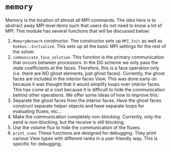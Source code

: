 # `memory`

Memory is the location of almost all MPI commands. The idea here is to abstract away MPI level items such that users do not need to know a lot of MPI.
This module has several functions that will be discussed below:

1. `MemoryNetwork` constructor. The constructor sets up `MPI_Init` as well as `Kokkos::Initialize`. This sets up all the basic MPI settings for the rest of the solver.
2. `communicate_face_solution`: This function is the primary communication that occurs between processors. In the DG scheme we only pass the state coefficients at the faces. Therefore, 
this is a face operation only (i.e. there are NO ghost elements, just ghost faces). Currently, the ghost faces are included in the interior faces View. This was done
early on because it was thought that it would simplify loops over interior faces. This has come at a cost because it is difficult to hide the communication behind other operations. We offer some ideas of how to improve this:
  1. Separate the ghost faces from the interior faces. Have the ghost faces construct separate helper objects and have separate loops for evaluating fluxes, etc...
  2. Make the communication completely non-blocking. Currently, only the send is non-blocking, but the receive is still blocking.
  3. Use the volume flux to hide the communication of the fluxes. 
3. `print_view`: These functions are designed for debugging. They print various View types with different ranks in a user friendly way. This is specific for debugging.
  
